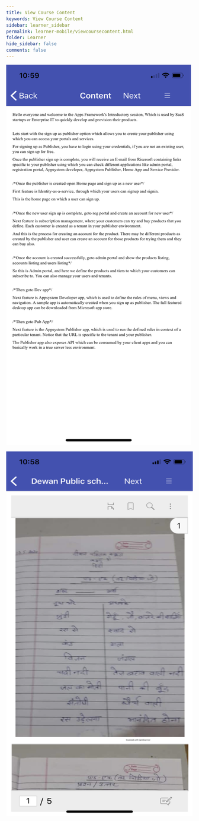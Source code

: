 ```yaml
---
title: View Course Content
keywords: View Course Content
sidebar: learner_sidebar
permalink: learner-mobile/viewcoursecontent.html
folder: Learner
hide_sidebar: false
comments: false
---
```




![](/images/viewcoursecontent1.png)

![](/images/viewcoursecontent2.png)